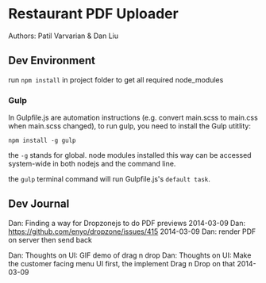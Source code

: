 # Restaurant PDF Uploader 

Authors: Patil Varvarian & Dan Liu

## Dev Environment

run `npm install` in project folder to get all required node_modules

### Gulp

In Gulpfile.js are automation instructions (e.g. convert main.scss to main.css when main.scss changed), to run gulp, you need to install the Gulp utitlity:

`npm install -g gulp`

the `-g` stands for global. node modules installed this way can be accessed system-wide in both nodejs and the command line.

the `gulp` terminal command will run Gulpfile.js's `default task`.



## Dev Journal

Dan: Finding a way for Dropzonejs to do PDF previews 2014-03-09
Dan: https://github.com/enyo/dropzone/issues/415 2014-03-09
Dan: render PDF on server then send back

Dan: Thoughts on UI: GIF demo of drag n drop
Dan: Thoughts on UI: Make the customer facing menu UI first, the implement Drag n Drop on that 2014-03-09
